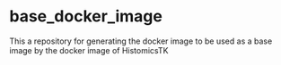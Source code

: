 # base_docker_image
This a repository for generating the docker image to be used as a base image by the docker image of HistomicsTK
